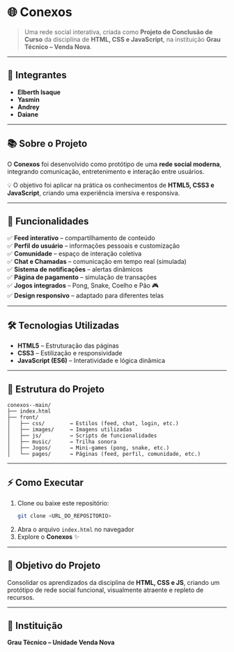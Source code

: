# 🌐 Conexos  

> Uma rede social interativa, criada como **Projeto de Conclusão de Curso** da disciplina de **HTML, CSS e JavaScript**, na instituição **Grau Técnico – Venda Nova**.  

---

## 👥 Integrantes  
- **Elberth Isaque**  
- **Yasmin**  
- **Andrey**  
- **Daiane**  

---

## 📚 Sobre o Projeto  

O **Conexos** foi desenvolvido como protótipo de uma **rede social moderna**, integrando comunicação, entretenimento e interação entre usuários.  

💡 O objetivo foi aplicar na prática os conhecimentos de **HTML5, CSS3 e JavaScript**, criando uma experiência imersiva e responsiva.  

---

## 🚀 Funcionalidades  

✅ **Feed interativo** – compartilhamento de conteúdo  
✅ **Perfil do usuário** – informações pessoais e customização  
✅ **Comunidade** – espaço de interação coletiva  
✅ **Chat e Chamadas** – comunicação em tempo real (simulada)  
✅ **Sistema de notificações** – alertas dinâmicos  
✅ **Página de pagamento** – simulação de transações  
✅ **Jogos integrados** – Pong, Snake, Coelho e Pão 🎮  
✅ **Design responsivo** – adaptado para diferentes telas  

---

## 🛠️ Tecnologias Utilizadas  

- **HTML5** – Estruturação das páginas  
- **CSS3** – Estilização e responsividade  
- **JavaScript (ES6)** – Interatividade e lógica dinâmica  

---

## 📂 Estrutura do Projeto  

```
conexos--main/
├── index.html
├── front/
│   ├── css/        → Estilos (feed, chat, login, etc.)
│   ├── images/     → Imagens utilizadas
│   ├── js/         → Scripts de funcionalidades
│   ├── music/      → Trilha sonora
│   ├── Jogos/      → Mini-games (pong, snake, etc.)
│   └── pages/      → Páginas (feed, perfil, comunidade, etc.)
```

---

## ⚡ Como Executar  

1. Clone ou baixe este repositório:  
   ```bash
   git clone <URL_DO_REPOSITORIO>
   ```
2. Abra o arquivo `index.html` no navegador  
3. Explore o **Conexos** ✨  

---

## 🎯 Objetivo do Projeto  

Consolidar os aprendizados da disciplina de **HTML, CSS e JS**, criando um protótipo de rede social funcional, visualmente atraente e repleto de recursos.  

---

## 🏫 Instituição  

**Grau Técnico – Unidade Venda Nova**  
